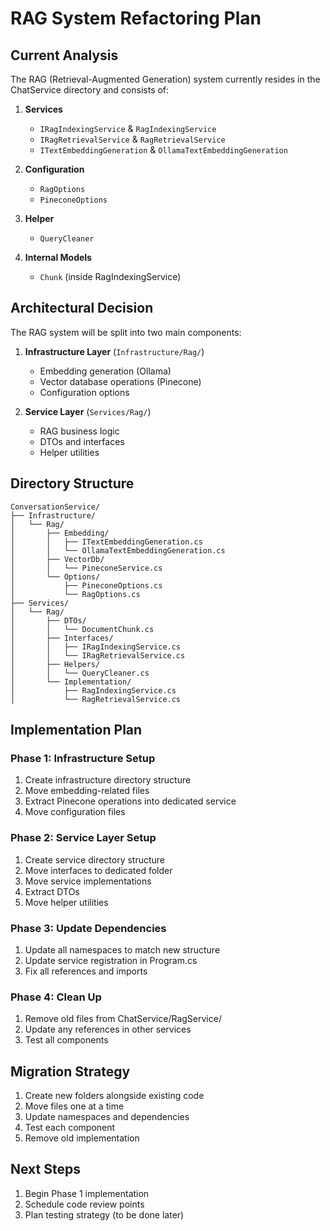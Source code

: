 # RAG System Refactoring Plan

## Current Analysis

The RAG (Retrieval-Augmented Generation) system currently resides in the ChatService directory and consists of:

1. **Services**
   - `IRagIndexingService` & `RagIndexingService`
   - `IRagRetrievalService` & `RagRetrievalService`
   - `ITextEmbeddingGeneration` & `OllamaTextEmbeddingGeneration`

2. **Configuration**
   - `RagOptions`
   - `PineconeOptions`

3. **Helper**
   - `QueryCleaner`

4. **Internal Models**
   - `Chunk` (inside RagIndexingService)

## Architectural Decision

The RAG system will be split into two main components:

1. **Infrastructure Layer** (`Infrastructure/Rag/`)
   - Embedding generation (Ollama)
   - Vector database operations (Pinecone)
   - Configuration options

2. **Service Layer** (`Services/Rag/`)
   - RAG business logic
   - DTOs and interfaces
   - Helper utilities

## Directory Structure

```
ConversationService/
├── Infrastructure/
│   └── Rag/
│       ├── Embedding/
│       │   ├── ITextEmbeddingGeneration.cs
│       │   └── OllamaTextEmbeddingGeneration.cs
│       ├── VectorDb/
│       │   └── PineconeService.cs
│       └── Options/
│           ├── PineconeOptions.cs
│           └── RagOptions.cs
├── Services/
│   └── Rag/
│       ├── DTOs/
│       │   └── DocumentChunk.cs
│       ├── Interfaces/
│       │   ├── IRagIndexingService.cs
│       │   └── IRagRetrievalService.cs
│       ├── Helpers/
│       │   └── QueryCleaner.cs
│       └── Implementation/
│           ├── RagIndexingService.cs
│           └── RagRetrievalService.cs
```

## Implementation Plan

### Phase 1: Infrastructure Setup
1. Create infrastructure directory structure
2. Move embedding-related files
3. Extract Pinecone operations into dedicated service
4. Move configuration files

### Phase 2: Service Layer Setup
1. Create service directory structure
2. Move interfaces to dedicated folder
3. Move service implementations
4. Extract DTOs
5. Move helper utilities

### Phase 3: Update Dependencies
1. Update all namespaces to match new structure
2. Update service registration in Program.cs
3. Fix all references and imports

### Phase 4: Clean Up
1. Remove old files from ChatService/RagService/
2. Update any references in other services
3. Test all components

## Migration Strategy

1. Create new folders alongside existing code
2. Move files one at a time
3. Update namespaces and dependencies
4. Test each component
5. Remove old implementation

## Next Steps

1. Begin Phase 1 implementation
2. Schedule code review points
3. Plan testing strategy (to be done later)
